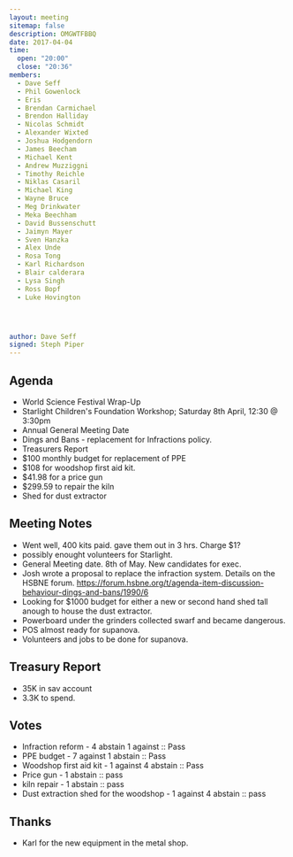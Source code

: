 ```yaml
---
layout: meeting
sitemap: false
description: OMGWTFBBQ
date: 2017-04-04
time:
  open: "20:00"
  close: "20:36"
members:
  - Dave Seff
  - Phil Gowenlock
  - Eris
  - Brendan Carmichael
  - Brendon Halliday
  - Nicolas Schmidt
  - Alexander Wixted
  - Joshua Hodgendorn
  - James Beecham
  - Michael Kent
  - Andrew Muzziggni
  - Timothy Reichle
  - Niklas Casaril
  - Michael King
  - Wayne Bruce
  - Meg Drinkwater
  - Meka Beechham
  - David Bussenschutt
  - Jaimyn Mayer
  - Sven Hanzka
  - Alex Unde
  - Rosa Tong
  - Karl Richardson
  - Blair calderara
  - Lysa Singh
  - Ross Bopf
  - Luke Hovington




author: Dave Seff
signed: Steph Piper
---
```


## Agenda
 -  World Science Festival Wrap-Up
 -  Starlight Children's Foundation Workshop; Saturday 8th April, 12:30 @ 3:30pm
 -  Annual General Meeting Date
 -  Dings and Bans - replacement for Infractions policy.
 -  Treasurers Report
 -  $100 monthly budget for replacement of PPE
 -  $108 for woodshop first aid kit.
 -  $41.98 for a price gun
 -  $299.59 to repair the kiln
 - Shed for dust extractor

## Meeting Notes
 - Went well, 400 kits paid. gave them out in 3 hrs. Charge $1?
 - possibly enought volunteers for Starlight.
 - General Meeting date. 8th of May. New candidates for exec.
 - Josh wrote a proposal to replace the infraction system. Details on the HSBNE forum.  https://forum.hsbne.org/t/agenda-item-discussion-behaviour-dings-and-bans/1990/6
 - Looking for $1000 budget for either a new or second hand shed tall anough to house the dust extractor.
 - Powerboard under the grinders collected swarf and became dangerous.
 - POS almost ready for supanova.
 - Volunteers and jobs to be done for supanova. 

## Treasury Report
 - 35K in sav account
 - 3.3K to spend.

## Votes
 - Infraction reform - 4 abstain 1 against :: Pass
 - PPE budget - 7 against 1 abstain :: Pass
 - Woodshop first aid kit - 1 against 4 abstain :: Pass
 - Price gun - 1 abstain :: pass
 - kiln repair - 1 abstain :: pass
 - Dust extraction shed for the woodshop - 1 against 4 abstain :: pass

## Thanks
 - Karl for the new equipment in the metal shop.

